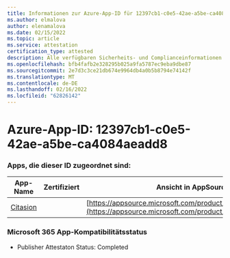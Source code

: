 ```yaml
---
title: Informationen zur Azure-App-ID für 12397cb1-c0e5-42ae-a5be-ca4084aeadd8
ms.author: elmalova
author: elenamalova
ms.date: 02/15/2022
ms.topic: article
ms.service: attestation
certification_type: attested
description: Alle verfügbaren Sicherheits- und Complianceinformationen für 12397cb1-c0e5-42ae-a5be-ca4084aeadd8.
ms.openlocfilehash: bfb4fafb2e328295b025a9fa5787ec9eba9dbe87
ms.sourcegitcommit: 2e7d3c3ce21db674e9964db4a0b5b8794e74142f
ms.translationtype: MT
ms.contentlocale: de-DE
ms.lasthandoff: 02/16/2022
ms.locfileid: "62826142"
---
```

# <a name="azure-app-id-12397cb1-c0e5-42ae-a5be-ca4084aeadd8"></a>Azure-App-ID: 12397cb1-c0e5-42ae-a5be-ca4084aeadd8


### <a name="apps-associated-with-this-id"></a>Apps, die dieser ID zugeordnet sind:
| **App-Name** | **Zertifiziert** | **Ansicht in AppSource** |
|--------------|---------------|-----------------------|
| [Citasion](https://docs.microsoft.com/microsoft-365-app-certification/forward/WA200003530) |  | [https://appsource.microsoft.com/product/office/WA200003530](https://appsource.microsoft.com/product/office/WA200003530) |

### <a name="microsoft-365-app-compliance-status"></a>Microsoft 365 App-Kompatibilitätsstatus
- Publisher Attestaton Status: Completed
